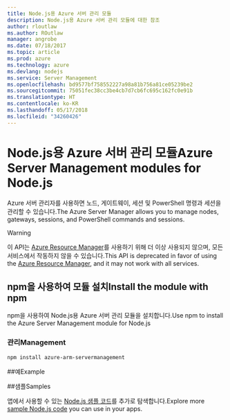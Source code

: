 ```yaml
---
title: Node.js용 Azure 서버 관리 모듈
description: Node.js용 Azure 서버 관리 모듈에 대한 참조
author: rloutlaw
ms.author: ROutlaw
manager: angrobe
ms.date: 07/18/2017
ms.topic: article
ms.prod: azure
ms.technology: azure
ms.devlang: nodejs
ms.service: Server Management
ms.openlocfilehash: bd9577bf758552227a98a81b756a81ce05239be2
ms.sourcegitcommit: 75051fec38cc3be4cb7d7cb6fc695c162fc0e91b
ms.translationtype: HT
ms.contentlocale: ko-KR
ms.lasthandoff: 05/17/2018
ms.locfileid: "34260426"
---
```

# <a name="azure-server-management-modules-for-nodejs"></a><span data-ttu-id="c91d3-103">Node.js용 Azure 서버 관리 모듈</span><span class="sxs-lookup"><span data-stu-id="c91d3-103">Azure Server Management modules for Node.js</span></span>

<span data-ttu-id="c91d3-104">Azure 서버 관리자를 사용하면 노드, 게이트웨이, 세션 및 PowerShell 명령과 세션을 관리할 수 있습니다.</span><span class="sxs-lookup"><span data-stu-id="c91d3-104">The Azure Server Manager allows you to manage nodes, gateways, sessions, and PowerShell commands and sessions.</span></span>

> [!WARNING]
> <span data-ttu-id="c91d3-105">이 API는 [Azure Resource Manager](/javascript/api/overview/azure/resources)를 사용하기 위해 더 이상 사용되지 않으며, 모든 서비스에서 작동하지 않을 수 있습니다.</span><span class="sxs-lookup"><span data-stu-id="c91d3-105">This API is deprecated in favor of using the [Azure Resource Manager](/javascript/api/overview/azure/resources), and it may not work with all services.</span></span>

## <a name="install-the-module-with-npm"></a><span data-ttu-id="c91d3-106">npm을 사용하여 모듈 설치</span><span class="sxs-lookup"><span data-stu-id="c91d3-106">Install the module with npm</span></span>

<span data-ttu-id="c91d3-107">npm을 사용하여 Node.js용 Azure 서버 관리 모듈을 설치합니다.</span><span class="sxs-lookup"><span data-stu-id="c91d3-107">Use npm to install the Azure Server Management module for Node.js</span></span>

### <a name="management"></a><span data-ttu-id="c91d3-108">관리</span><span class="sxs-lookup"><span data-stu-id="c91d3-108">Management</span></span>

```bash
npm install azure-arm-servermanagement
```

##<a name="example"></a><span data-ttu-id="c91d3-109">예</span><span class="sxs-lookup"><span data-stu-id="c91d3-109">Example</span></span>

##<a name="samples"></a><span data-ttu-id="c91d3-110">샘플</span><span class="sxs-lookup"><span data-stu-id="c91d3-110">Samples</span></span>

<span data-ttu-id="c91d3-111">앱에서 사용할 수 있는 [Node.js 샘플 코드](https://azure.microsoft.com/resources/samples/?platform=nodejs)를 추가로 탐색합니다.</span><span class="sxs-lookup"><span data-stu-id="c91d3-111">Explore more [sample Node.js code](https://azure.microsoft.com/resources/samples/?platform=nodejs) you can use in your apps.</span></span>